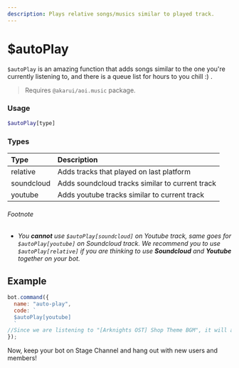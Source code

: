 ```yaml
---
description: Plays relative songs/musics similar to played track.
---
```


# $autoPlay

`$autoPlay` is an amazing function that adds songs similar to the one you're currently listening to, and there is a queue list for hours to you chill :) .

> Requires `@akarui/aoi.music` package.

### Usage 

```php
$autoPlay[type]
```

### Types

| Type | Description |
| :--- | :--- |
| relative | Adds tracks that played on last platform |
| soundcloud | Adds soundcloud tracks similar to current track |
| youtube | Adds youtube tracks similar to current track |

###### Footnote

* *You **cannot** use `$autoPlay[soundcloud]` on Youtube track, same goes for `$autoPlay[youtube]` on Soundcloud track. We recommend you to use `$autoPlay[relative]` if you are thinking to use **Soundcloud** and **Youtube** together on your bot.*

## Example

```javascript
bot.command({
  name: "auto-play",
  code: `
  $autoPlay[youtube]
  `
//Since we are listening to "[Arknights OST] Shop Theme BGM", it will add songs that related to "[Arknights OST] Shop Theme BGM".
});
```

Now, keep your bot on Stage Channel and hang out with new users and members!
